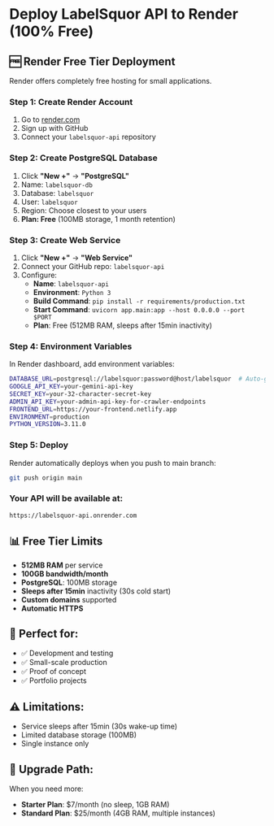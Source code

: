 # Deploy LabelSquor API to Render (100% Free)

## 🆓 Render Free Tier Deployment

Render offers completely free hosting for small applications.

### Step 1: Create Render Account

1. Go to [render.com](https://render.com)
2. Sign up with GitHub
3. Connect your `labelsquor-api` repository

### Step 2: Create PostgreSQL Database

1. Click **"New +"** → **"PostgreSQL"**
2. Name: `labelsquor-db`
3. Database: `labelsquor`
4. User: `labelsquor`
5. Region: Choose closest to your users
6. **Plan: Free** (100MB storage, 1 month retention)

### Step 3: Create Web Service

1. Click **"New +"** → **"Web Service"**
2. Connect your GitHub repo: `labelsquor-api`
3. Configure:
   - **Name**: `labelsquor-api`
   - **Environment**: `Python 3`
   - **Build Command**: `pip install -r requirements/production.txt`
   - **Start Command**: `uvicorn app.main:app --host 0.0.0.0 --port $PORT`
   - **Plan**: Free (512MB RAM, sleeps after 15min inactivity)

### Step 4: Environment Variables

In Render dashboard, add environment variables:

```bash
DATABASE_URL=postgresql://labelsquor:password@host/labelsquor  # Auto-generated
GOOGLE_API_KEY=your-gemini-api-key
SECRET_KEY=your-32-character-secret-key
ADMIN_API_KEY=your-admin-api-key-for-crawler-endpoints
FRONTEND_URL=https://your-frontend.netlify.app
ENVIRONMENT=production
PYTHON_VERSION=3.11.0
```

### Step 5: Deploy

Render automatically deploys when you push to main branch:

```bash
git push origin main
```

### Your API will be available at:
```
https://labelsquor-api.onrender.com
```

## 📊 Free Tier Limits

- **512MB RAM** per service
- **100GB bandwidth/month**
- **PostgreSQL**: 100MB storage
- **Sleeps after 15min** inactivity (30s cold start)
- **Custom domains** supported
- **Automatic HTTPS**

## 🎯 Perfect for:
- ✅ Development and testing
- ✅ Small-scale production
- ✅ Proof of concept
- ✅ Portfolio projects

## ⚠️ Limitations:
- Service sleeps after 15min (30s wake-up time)
- Limited database storage (100MB)
- Single instance only

## 🚀 Upgrade Path:
When you need more:
- **Starter Plan**: $7/month (no sleep, 1GB RAM)
- **Standard Plan**: $25/month (4GB RAM, multiple instances)
